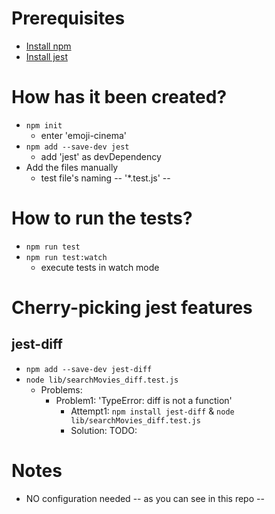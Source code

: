 # Prerequisites
* [Install npm](https://docs.npmjs.com/downloading-and-installing-node-js-and-npm)
* [Install jest](https://jestjs.io/docs/getting-started)

# How has it been created?
* `npm init`
  * enter 'emoji-cinema'
* `npm add --save-dev jest`
  * add 'jest' as devDependency
* Add the files manually
  * test file's naming -- '*.test.js' --

# How to run the tests?
* `npm run test`
* `npm run test:watch`
  * execute tests in watch mode

# Cherry-picking jest features
## jest-diff
* `npm add --save-dev jest-diff`
* `node lib/searchMovies_diff.test.js`
  * Problems:
    * Problem1: 'TypeError: diff is not a function'
      * Attempt1: `npm install jest-diff` & `node lib/searchMovies_diff.test.js` 
      * Solution: TODO:

# Notes
* NO configuration needed -- as you can see in this repo --

